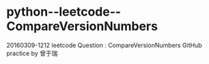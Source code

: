 # python--leetcode--CompareVersionNumbers
20160309-1212
leetcode Question : CompareVersionNumbers
GitHub practice by 曾于瑞